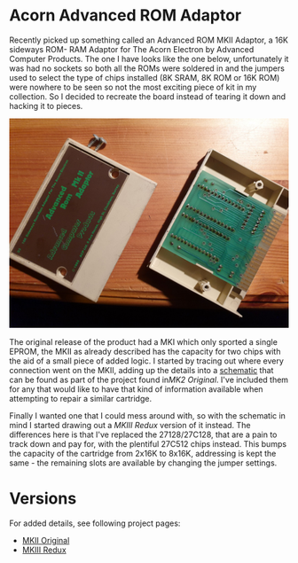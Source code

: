 # Acorn Advanced ROM Adaptor

Recently picked up something called an Advanced ROM MKII Adaptor, a 16K sideways ROM- RAM Adaptor for The Acorn Electron by Advanced Computer Products. The one I have looks like the one below, unfortunately it was had no sockets so both all the ROMs were soldered in and the jumpers used to select the type of chips installed (8K SRAM, 8K ROM or 16K ROM) were nowhere to be seen so not the most exciting piece of kit in my collection. So I decided to recreate the board instead of tearing it down and hacking it to pieces.

![MKII ROM Adaptor](https://github.com/tebl/Acorn-Advanced-ROM-Adaptor/raw/master/Gallery/2019-09-09%2022.39.11.jpg "MKII ROM Adaptor")

The original release of the product had a MKI which only sported a single EPROM, the MKII as already described has the capacity for two chips with the aid of a small piece of added logic. I started by tracing out where every connection went on the MKII, adding up the details into a [schematic](https://github.com/tebl/Acorn-Advanced-ROM-Adaptor/raw/master/MK2%20Original/export/MK2%20Original.pdf) that can be found as part of the project found in*MK2 Original*. I've included them for any that would like to have that kind of information available when attempting to repair a similar cartridge.

Finally I wanted one that I could mess around with, so with the schematic in mind I started drawing out a *MKIII Redux* version of it instead. The differences here is that I've replaced the 27128/27C128, that are a pain to track down and pay for, with the plentiful 27C512 chips instead. This bumps the capacity of the cartridge from 2x16K to 8x16K, addressing is kept the same - the remaining slots are available by changing the jumper settings. 

# Versions
For added details, see following project pages:
- [MKII Original](https://github.com/tebl/Acorn-Advanced-ROM-Adaptor/tree/master/MK2%20Original)
- [MKIII Redux](https://github.com/tebl/Acorn-Advanced-ROM-Adaptor/tree/master/MK3%20Redux)